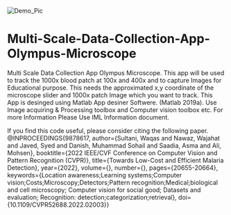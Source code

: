 ![Demo_Pic](https://user-images.githubusercontent.com/79640349/124239509-355c7980-db33-11eb-8cc2-d95496af4357.png)
# Multi-Scale-Data-Collection-App-Olympus-Microscope
Multi Scale Data Collection App Olympus Microscope. This app will be used to track the 1000x blood patch at 100x and 400x and to capture Images for Educational purpose.
This needs the approximated x,y coordinate of the microscope slider and 1000x patch Image which you want to track.
This App is desinged using Matlab App desiner Softwere. (Matlab 2019a).
Use Image acquiring & Processing toolbox and Computer vision toolbox etc.
For more Information Please Use IML Information document. 

If you find this code useful, please consider citing the following paper.
@INPROCEEDINGS{9878617,
  author={Sultani, Waqas and Nawaz, Wajahat and Javed, Syed and Danish, Muhammad Sohail and Saadia, Asma and Ali, Mohsen},
  booktitle={2022 IEEE/CVF Conference on Computer Vision and Pattern Recognition (CVPR)}, 
  title={Towards Low-Cost and Efficient Malaria Detection}, 
  year={2022},
  volume={},
  number={},
  pages={20655-20664},
  keywords={Location awareness;Learning systems;Computer vision;Costs;Microscopy;Detectors;Pattern recognition;Medical;biological and cell microscopy; Computer vision for social good; Datasets and evaluation; Recognition: detection;categorization;retrieval},
  doi={10.1109/CVPR52688.2022.02003}}
